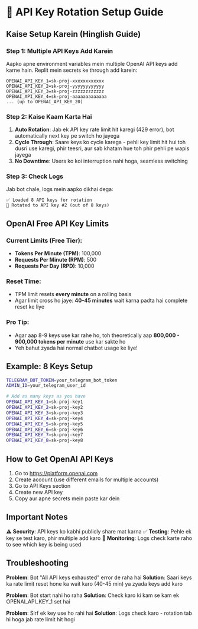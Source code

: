 # 🔑 API Key Rotation Setup Guide

## Kaise Setup Karein (Hinglish Guide)

### Step 1: Multiple API Keys Add Karein

Aapko apne environment variables mein multiple OpenAI API keys add karne hain. Replit mein secrets ke through add karein:

```
OPENAI_API_KEY_1=sk-proj-xxxxxxxxxxxx
OPENAI_API_KEY_2=sk-proj-yyyyyyyyyyyy
OPENAI_API_KEY_3=sk-proj-zzzzzzzzzzzz
OPENAI_API_KEY_4=sk-proj-aaaaaaaaaaaaa
... (up to OPENAI_API_KEY_20)
```

### Step 2: Kaise Kaam Karta Hai

1. **Auto Rotation**: Jab ek API key rate limit hit karegi (429 error), bot automatically next key pe switch ho jayega
2. **Cycle Through**: Saare keys ko cycle karega - pehli key limit hit hui toh dusri use karegi, phir teesri, aur sab khatam hue toh phir pehli pe wapis jayega
3. **No Downtime**: Users ko koi interruption nahi hoga, seamless switching

### Step 3: Check Logs

Jab bot chale, logs mein aapko dikhai dega:
```
✅ Loaded 8 API keys for rotation
🔄 Rotated to API key #2 (out of 8 keys)
```

## OpenAI Free API Key Limits

### Current Limits (Free Tier):
- **Tokens Per Minute (TPM)**: 100,000
- **Requests Per Minute (RPM)**: 500
- **Requests Per Day (RPD)**: 10,000

### Reset Time:
- TPM limit resets **every minute** on a rolling basis
- Agar limit cross ho jaye: **40-45 minutes** wait karna padta hai complete reset ke liye

### Pro Tip:
- Agar aap 8-9 keys use kar rahe ho, toh theoretically aap **800,000 - 900,000 tokens per minute** use kar sakte ho
- Yeh bahut zyada hai normal chatbot usage ke liye!

## Example: 8 Keys Setup

```bash
TELEGRAM_BOT_TOKEN=your_telegram_bot_token
ADMIN_ID=your_telegram_user_id

# Add as many keys as you have
OPENAI_API_KEY_1=sk-proj-key1
OPENAI_API_KEY_2=sk-proj-key2
OPENAI_API_KEY_3=sk-proj-key3
OPENAI_API_KEY_4=sk-proj-key4
OPENAI_API_KEY_5=sk-proj-key5
OPENAI_API_KEY_6=sk-proj-key6
OPENAI_API_KEY_7=sk-proj-key7
OPENAI_API_KEY_8=sk-proj-key8
```

## How to Get OpenAI API Keys

1. Go to https://platform.openai.com
2. Create account (use different emails for multiple accounts)
3. Go to API Keys section
4. Create new API key
5. Copy aur apne secrets mein paste kar dein

## Important Notes

⚠️ **Security**: API keys ko kabhi publicly share mat karna
✅ **Testing**: Pehle ek key se test karo, phir multiple add karo
🔄 **Monitoring**: Logs check karte raho to see which key is being used

## Troubleshooting

**Problem**: Bot "All API keys exhausted" error de raha hai
**Solution**: Saari keys ka rate limit reset hone ka wait karo (40-45 min) ya zyada keys add karo

**Problem**: Bot start nahi ho raha
**Solution**: Check karo ki kam se kam ek OPENAI_API_KEY_1 set hai

**Problem**: Sirf ek key use ho rahi hai
**Solution**: Logs check karo - rotation tab hi hoga jab rate limit hit hogi
